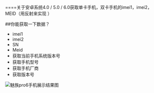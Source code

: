 ====关于安卓系统4.0 / 5.0 / 6.0获取单卡手机，双卡手机的imei1，imei2，MEID（用反射来实现 ）

##你能获取一下数据？

* imei1
* imei2
* SN
* Meid
* 获取当前手机系统版本号
* 获取手机型号
* 获取手机厂商
* 获取版本号

![魅族pro6手机展示结果图](http://m.qpic.cn/psb?/4ce3b0e3-a39d-46c8-9241-782be9fb45d1/Z280nLHPIZvhfmxA7f7FxUNC0F7d48FMVof7f8ySAGU!/b/dGcBAAAAAAAA&bo=gAJxBAAAAAARB8c!&rf=viewer_4)

